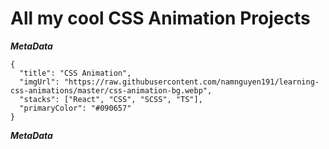 # All my cool CSS Animation Projects

***MetaData***
```
{
  "title": "CSS Animation",
  "imgUrl": "https://raw.githubusercontent.com/namnguyen191/learning-css-animations/master/css-animation-bg.webp",
  "stacks": ["React", "CSS", "SCSS", "TS"],
  "primaryColor": "#090657"
}
```
***MetaData***
